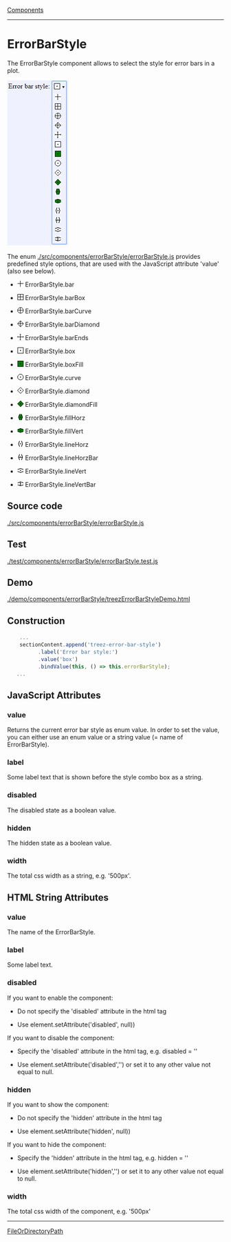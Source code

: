 [Components](../components.md)

----

# ErrorBarStyle
		
The ErrorBarStyle component allows to select the style for error bars in a plot. 
	
![](../../images/treez_error_bar_style.png)

The enum [./src/components/errorBarStyle/errorBarStyle.js](../../../src/components/errorBarStyle/errorBarStyle.js) provides 
predefined style options, that are used with the JavaScript attribute 'value' (also see below). 


* ![](../../../src/components/errorBarStyle/bar.png) ErrorBarStyle.bar

* ![](../../../src/components/errorBarStyle/barbox.png) ErrorBarStyle.barBox  

* ![](../../../src/components/errorBarStyle/barcurve.png) ErrorBarStyle.barCurve  

* ![](../../../src/components/errorBarStyle/bardiamond.png) ErrorBarStyle.barDiamond  

* ![](../../../src/components/errorBarStyle/barends.png) ErrorBarStyle.barEnds  

* ![](../../../src/components/errorBarStyle/box.png) ErrorBarStyle.box  

* ![](../../../src/components/errorBarStyle/boxfill.png) ErrorBarStyle.boxFill  

* ![](../../../src/components/errorBarStyle/curve.png) ErrorBarStyle.curve  

* ![](../../../src/components/errorBarStyle/diamond.png) ErrorBarStyle.diamond  

* ![](../../../src/components/errorBarStyle/diamondfill.png) ErrorBarStyle.diamondFill  

* ![](../../../src/components/errorBarStyle/fillhorz.png) ErrorBarStyle.fillHorz  

* ![](../../../src/components/errorBarStyle/fillvert.png) ErrorBarStyle.fillVert  

* ![](../../../src/components/errorBarStyle/linehorz.png) ErrorBarStyle.lineHorz  

* ![](../../../src/components/errorBarStyle/linehorzbar.png) ErrorBarStyle.lineHorzBar

* ![](../../../src/components/errorBarStyle/linevert.png) ErrorBarStyle.lineVert

* ![](../../../src/components/errorBarStyle/linevertbar.png) ErrorBarStyle.lineVertBar

		
## Source code

[./src/components/errorBarStyle/errorBarStyle.js](../../../src/components/errorBarStyle/treezErrorBarStyle.js)

## Test

[./test/components/errorBarStyle/errorBarStyle.test.js](../../../test/components/errorBarStyle/treezErrorBarStyle.test.js)

## Demo

[./demo/components/errorBarStyle/treezErrorBarStyleDemo.html](../../../demo/components/errorBarStyle/treezErrorBarStyleDemo.html)

## Construction

```javascript
    ...
    sectionContent.append('treez-error-bar-style')
		  .label('Error bar style:')		  
		  .value('box')		
		  .bindValue(this, () => this.errorBarStyle);	
   ...
```

## JavaScript Attributes

### value

Returns the current error bar style as enum value. 
In order to set the value, you can either use an enum value or a string value (= name of ErrorBarStyle). 

### label

Some label text that is shown before the style combo box as a string. 

### disabled

The disabled state as a boolean value. 

### hidden

The hidden state as a boolean value.

### width

The total css width as a string, e.g. '500px'.



## HTML String Attributes

### value

The name of the ErrorBarStyle.

### label

Some label text.

### disabled

If you want to enable the component:

* Do not specify the 'disabled' attribute in the html tag

* Use element.setAttribute('disabled', null)) 

If you want to disable the component:

* Specify the 'disabled' attribute in the html tag, e.g. disabled = ''

* Use element.setAttribute('disabled','') or set it to any other value not equal to null. 

### hidden

If you want to show the component:

* Do not specify the 'hidden' attribute in the html tag

* Use element.setAttribute('hidden', null)) 

If you want to hide the component:

* Specify the 'hidden' attribute in the html tag, e.g. hidden = ''

* Use element.setAttribute('hidden','') or set it to any other value not equal to null. 

### width

The total css width of the component, e.g. '500px'




----

[FileOrDirectoryPath](../file/fileOrDirectoryPath.md)
